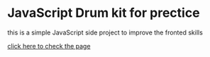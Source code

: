<h1>JavaScript Drum kit for prectice</h1>

<p>this is a simple JavaScript side project to improve the fronted skills</p>

<a href="https://goapple0808.github.io/JavaScriptPrecticeDrumKit/">click here to check the page</a>

